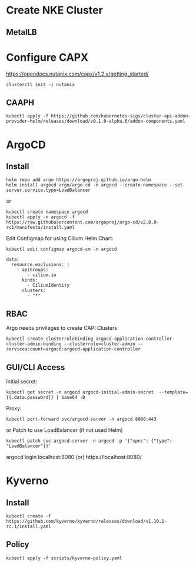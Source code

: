 # Create NKE Cluster
## MetalLB

# Configure CAPX
https://opendocs.nutanix.com/capx/v1.2.x/getting_started/

```
clusterctl init -i nutanix
```

## CAAPH
```
kubectl apply -f https://github.com/kubernetes-sigs/cluster-api-addon-provider-helm/releases/download/v0.1.0-alpha.6/addon-components.yaml
```

# ArgoCD
## Install

```
helm repo add argo https://argoproj.github.io/argo-helm
helm install argocd argo/argo-cd -n argocd --create-namespace --set server.service.type=LoadBalancer
```

or

```
kubectl create namespace argocd
kubectl apply -n argocd -f https://raw.githubusercontent.com/argoproj/argo-cd/v2.8.0-rc1/manifests/install.yaml
```

Edit Configmap for using Cilium Helm Chart:
```
kubectl edit configmap argocd-cm -n argocd
```

```
data:
  resource.exclusions: |
    - apiGroups:
        - cilium.io
      kinds:
        - CiliumIdentity
      clusters:
        - "*"
```

## RBAC
Argo needs privileges to create CAPI Clusters

```
kubectl create clusterrolebinding argocd-application-controller-cluster-admin-binding --clusterrole=cluster-admin --serviceaccount=argocd:argocd-application-controller
```

## GUI/CLI Access
Initial secret:
```
kubectl get secret -n argocd argocd-initial-admin-secret  --template={{.data.password}} | base64 -D
```

Proxy:
```
kubectl port-forward svc/argocd-server -n argocd 8080:443
```

or Patch to use LoadBalancer (if not used Helm)

```
kubectl patch svc argocd-server -n argocd -p '{"spec": {"type": "LoadBalancer"}}'
```

argocd login localhost:8080
(or)
https://localhost:8080/

# Kyverno
## Install
```
kubectl create -f https://github.com/kyverno/kyverno/releases/download/v1.10.1-rc.1/install.yaml
```
## Policy
```
kubectl apply -f scripts/kyverno-policy.yaml
```




